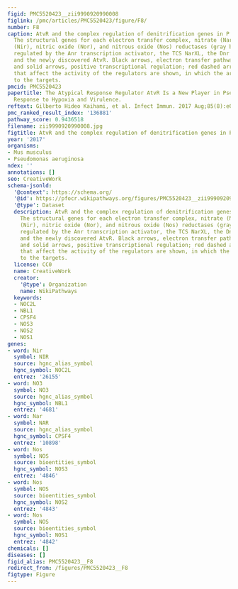 ```yaml
---
figid: PMC5520423__zii9990920990008
figlink: /pmc/articles/PMC5520423/figure/F8/
number: F8
caption: AtvR and the complex regulation of denitrification genes in P. aeruginosa.
  The structural genes for each electron transfer complex, nitrate (Nar), nitrite
  (Nir), nitric oxide (Nor), and nitrous oxide (Nos) reductases (gray boxes), are
  regulated by the Anr transcription activator, the TCS NarXL, the Dnr activator,
  and the newly discovered AtvR. Black arrows, electron transfer pathway; colored
  and solid arrows, positive transcriptional regulation; red dashed arrows, factors
  that affect the activity of the regulators are shown, in which the arrows point
  to the targets.
pmcid: PMC5520423
papertitle: The Atypical Response Regulator AtvR Is a New Player in Pseudomonas aeruginosa
  Response to Hypoxia and Virulence.
reftext: Gilberto Hideo Kaihami, et al. Infect Immun. 2017 Aug;85(8):e00207-17.
pmc_ranked_result_index: '136881'
pathway_score: 0.9436518
filename: zii9990920990008.jpg
figtitle: AtvR and the complex regulation of denitrification genes in P
year: '2017'
organisms:
- Mus musculus
- Pseudomonas aeruginosa
ndex: ''
annotations: []
seo: CreativeWork
schema-jsonld:
  '@context': https://schema.org/
  '@id': https://pfocr.wikipathways.org/figures/PMC5520423__zii9990920990008.html
  '@type': Dataset
  description: AtvR and the complex regulation of denitrification genes in P. aeruginosa.
    The structural genes for each electron transfer complex, nitrate (Nar), nitrite
    (Nir), nitric oxide (Nor), and nitrous oxide (Nos) reductases (gray boxes), are
    regulated by the Anr transcription activator, the TCS NarXL, the Dnr activator,
    and the newly discovered AtvR. Black arrows, electron transfer pathway; colored
    and solid arrows, positive transcriptional regulation; red dashed arrows, factors
    that affect the activity of the regulators are shown, in which the arrows point
    to the targets.
  license: CC0
  name: CreativeWork
  creator:
    '@type': Organization
    name: WikiPathways
  keywords:
  - NOC2L
  - NBL1
  - CPSF4
  - NOS3
  - NOS2
  - NOS1
genes:
- word: Nir
  symbol: NIR
  source: hgnc_alias_symbol
  hgnc_symbol: NOC2L
  entrez: '26155'
- word: NO3
  symbol: NO3
  source: hgnc_alias_symbol
  hgnc_symbol: NBL1
  entrez: '4681'
- word: Nar
  symbol: NAR
  source: hgnc_alias_symbol
  hgnc_symbol: CPSF4
  entrez: '10898'
- word: Nos
  symbol: NOS
  source: bioentities_symbol
  hgnc_symbol: NOS3
  entrez: '4846'
- word: Nos
  symbol: NOS
  source: bioentities_symbol
  hgnc_symbol: NOS2
  entrez: '4843'
- word: Nos
  symbol: NOS
  source: bioentities_symbol
  hgnc_symbol: NOS1
  entrez: '4842'
chemicals: []
diseases: []
figid_alias: PMC5520423__F8
redirect_from: /figures/PMC5520423__F8
figtype: Figure
---
```

